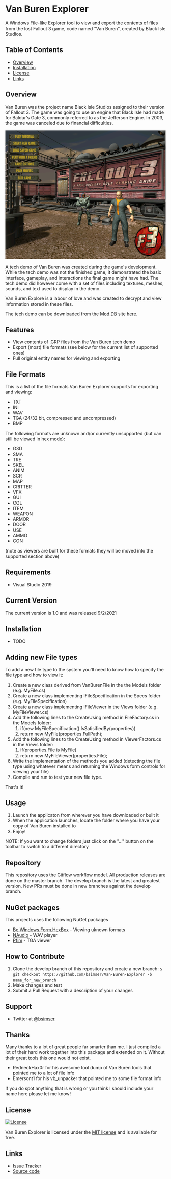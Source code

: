 # Van Buren Explorer

A Windows File-like Explorer tool to view and export the contents of files from the lost Fallout 3 game, code named "Van Buren", created by Black Isle Studios.

## Table of Contents

- [Overview](#overview)
- [Installation](#installation)
- [License](#license)
- [Links](#links)

## Overview

Van Buren was the project name Black Isle Studios assigned to their version of Fallout 3. The game was going to use an engine that Black Isle had made for Baldur's Gate 3, commonly referred to as the Jefferson Engine. In 2003, the game was canceled due to financial difficulties.

![](Vbtitle.png)

A tech demo of Van Buren was created during the game's development. While the tech demo was not the finished game, it demonstrated the basic interface, gameplay, and interactions the final game might have had. The tech demo did however come with a set of files including textures, meshes, sounds, and text used to display in the demo.

Van Buren Explore is a labour of love and was created to decrypt and view information stored in these files. 

The tech demo can be downloaded from the [Mod DB](https://www.moddb.com/) site [here](https://www.moddb.com/games/van-buren/downloads/van-buren-tech-demo).

## Features

* View contents of .GRP files from the Van Buren tech demo
* Export (most) file formats (see below for the current list of supported ones)
* Full original entity names for viewing and exporting

## File Formats

This is a list of the file formats Van Buren Explorer supports for exporting and viewing:

* TXT
* INI
* WAV
* TGA (24/32 bit, compressed and uncompressed)
* BMP

The following formats are unknown and/or currently unsupported (but can still be viewed in hex mode):

* G3D
* SMA
* TRE
* SKEL
* ANIM
* SCR
* MAP
* CRITTER
* VFX
* GUI
* COL
* ITEM
* WEAPON
* ARMOR
* DOOR
* USE
* AMMO
* CON

(note as viewers are built for these formats they will be moved into the supported section above)

## Requirements

* Visual Studio 2019

## Current Version

The current version is 1.0 and was released 9/2/2021

## Installation

* TODO

## Adding new File types

To add a new file type to the system you'll need to know how to specify the file type and how to view it:

1. Create a new class derived from VanBurenFile in the the Models folder (e.g. MyFile.cs)
2. Create a new class implementing IFileSpecification in the Specs folder (e.g. MyFileSpecification)
3. Create a new class implementing IFileViewer in the Views folder (e.g. MyFileViewer.cs)
4. Add the following lines to the CreateUsing method in FileFactory.cs in the Models folder:
   1. if(new MyFileSpecification().IsSatisifiedBy(properties))
   2. return new MyFile(properties.FullPath);
5. Add the following lines to the CreateUsing method in ViewerFactors.cs in the Views folder:
   1. if(properties.File is MyFile)
   2. return new MyFileViewer(properties.File);
6. Write the implementation of the methods you added (detecting the file type using whatever means and returning the Windows form controls for viewing your file)
7. Compile and run to test your new file type.

That's it!

## Usage

1. Launch the applicaton from wherever you have downloaded or built it
2. When the application launches, locate the folder where you have your copy of Van Buren installed to
3. Enjoy!

NOTE: If you want to change folders just click on the "..." button on the toolbar to switch to a different directory

## Repository

This repository uses the Gitflow workflow model. All production releases are done on the master branch. The develop branch is the latest and greatest version. New PRs must be done in new branches against the develop branch.

## NuGet packages

This projects uses the following NuGet packages

* [Be.Windows.Form.HexBox](https://www.nuget.org/packages/Be.Windows.Forms.HexBox/) - Viewing uknown formats
* [NAudio](https://www.nuget.org/packages/NAudio/) - WAV player
* [Pfim](https://www.nuget.org/packages/Pfim/) - TGA viewer

## How to Contribute

1. Clone the develop branch of this repository and create a new branch: `$ git checkout https://github.com/bsimser/Van-Buren-Explorer -b name_for_new_branch`
2. Make changes and test
3. Submit a Pull Request with a description of your changes

## Support

* Twitter at [@bsimser](https://twitter.com/bsimser)

## Thanks

Many thanks to a lot of great people far smarter than me. I just compiled a lot of their hard work together into this package and extended on it. Without their great tools this one would not exist.

* RedneckHax0r for his awesome tool dump of Van Buren tools that pointed me to a lot of file info
* Emersont1 for his vb_unpacker that pointed me to some file format info

If you do spot anything that is wrong or you think I should include your name here please let me know!

## License

[![License](http://img.shields.io/:license-mit-blue.svg?style=flat-square)](http://badges.mit-license.org)

Van Buren Explorer is licensed under the [MIT license](http://opensource.org/licenses/mit-license.php) and is available for free.

## Links

* [Issue Tracker](https://github.com/bsimser/Van-Buren-Explorer/issues)
* [Source code](https://github.com/bsimser/Van-Buren-Explorer)

